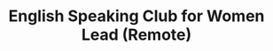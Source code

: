 ---
title: "English Speaking Club for Women Lead (Remote)"
about: "As a dedicated and passionate English Speaking Club Lead, you will possess a strong command of the English language, a love for teaching, and the ability to inspire participants. If you are an experienced educator who believes in fostering a positive and engaging learning environment, we invite you to apply. You will lead a small group of 4-5 women, guiding them to become confident in holding conversations in English."
startDate: "Start Date: Immediate"
duration: "Duration: 12 Months"
timeCommitment: "Average : 2 hr/week"
teamSize: "Team Size: 3-5"
additionalRequirements: "Candidate must be a girl/woman."
numberOfVacancies: "Number of Vacancies: 10"
responsibilities: |
  - Organize and lead weekly remote English speaking sessions with participants
  - Assess and evaluate student progress through various methods (assignments, quizzes, tests, and projects), providing constructive feedback
  - Maintain accurate records of attendance, lesson plans and student progress
  - Adhere to the Kiran Foundation's structure and guidelines
  - Encourage and support participants in overcoming barriers to learning
requirements: |
  - Exceptional command of the English language, including grammar and syntax
  - Excellent communication and interpersonal skills
  - Passion for creating a positive learning environment and inspiring participants
  - Ability to adapt instruction to meet the diverse students' needs
  - Patience, adaptability, and a growth mindset
  - Proficiency in using technology for teaching and learning purposes
url: "english-speaking-club-for-women-lead"
---